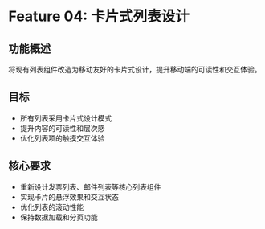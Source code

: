 # Feature 04: 卡片式列表设计

## 功能概述
将现有列表组件改造为移动友好的卡片式设计，提升移动端的可读性和交互体验。

## 目标
- 所有列表采用卡片式设计模式
- 提升内容的可读性和层次感
- 优化列表项的触摸交互体验

## 核心要求
- 重新设计发票列表、邮件列表等核心列表组件
- 实现卡片的悬浮效果和交互状态
- 优化列表的滚动性能
- 保持数据加载和分页功能